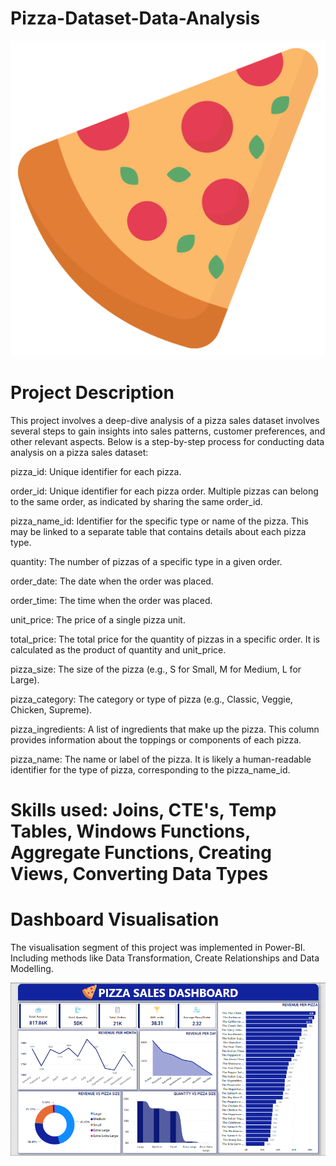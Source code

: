 # Pizza-Dataset-Data-Analysis

![pizza](https://github.com/ruggedx220/Pizza-Dataset-Data-Analysis/blob/main/pizza-slice.png) 

# Project Description 
This project involves a deep-dive analysis of a pizza sales dataset involves several steps to gain insights into sales patterns, customer preferences, and other relevant aspects. Below is a step-by-step process for conducting data analysis on a pizza sales dataset:

pizza_id: Unique identifier for each pizza. 

order_id: Unique identifier for each pizza order. Multiple pizzas can belong to the same order, as indicated by sharing the same order_id.

pizza_name_id: Identifier for the specific type or name of the pizza. This may be linked to a separate table that contains details about each pizza type.

quantity: The number of pizzas of a specific type in a given order.

order_date: The date when the order was placed.

order_time: The time when the order was placed.

unit_price: The price of a single pizza unit.

total_price: The total price for the quantity of pizzas in a specific order. It is calculated as the product of quantity and unit_price.

pizza_size: The size of the pizza (e.g., S for Small, M for Medium, L for Large).

pizza_category: The category or type of pizza (e.g., Classic, Veggie, Chicken, Supreme).

pizza_ingredients: A list of ingredients that make up the pizza. This column provides information about the toppings or components of each pizza.

pizza_name: The name or label of the pizza. It is likely a human-readable identifier for the type of pizza, corresponding to the pizza_name_id.

# Skills used: Joins, CTE's, Temp Tables, Windows Functions, Aggregate Functions, Creating Views, Converting Data Types

# Dashboard Visualisation
The visualisation segment of this project was implemented in Power-BI. Including methods like Data Transformation, Create Relationships and Data Modelling.

![Dashboard](https://github.com/ruggedx220/Pizza-Dataset-Data-Analysis/blob/main/Screenshot%202023-12-07%20224842.png) 

